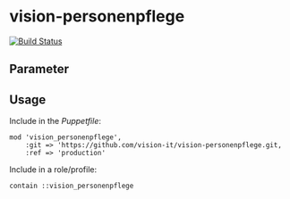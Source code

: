 # vision-personenpflege

[![Build Status](https://travis-ci.org/vision-it/vision-personenpflege.svg?branch=production)](https://travis-ci.org/vision-it/vision-personenpflege)

## Parameter

## Usage

Include in the *Puppetfile*:

```
mod 'vision_personenpflege',
    :git => 'https://github.com/vision-it/vision-personenpflege.git,
    :ref => 'production'
```

Include in a role/profile:

```puppet
contain ::vision_personenpflege
```

